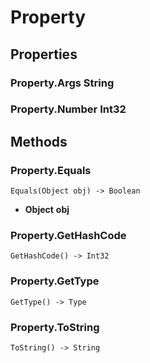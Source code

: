 # Property    

## Properties  
### Property.Args __String__
### Property.Number __Int32__ 
## Methods  
### Property.Equals
```
Equals(Object obj) -> Boolean
```
- __Object__ **obj**
### Property.GetHashCode
```
GetHashCode() -> Int32
```
### Property.GetType
```
GetType() -> Type
```
### Property.ToString
```
ToString() -> String
```